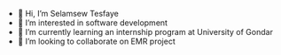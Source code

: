 - 👋 Hi, I’m Selamsew Tesfaye
- 👀 I’m interested in software development
- 🌱 I’m currently learning an internship program at University of Gondar
- 💞️ I’m looking to collaborate on EMR project


<!---
peacemanh/peacemanh is a ✨ special ✨ repository because its `README.md` (this file) appears on your GitHub profile.
You can click the Preview link to take a look at your changes.
--->

